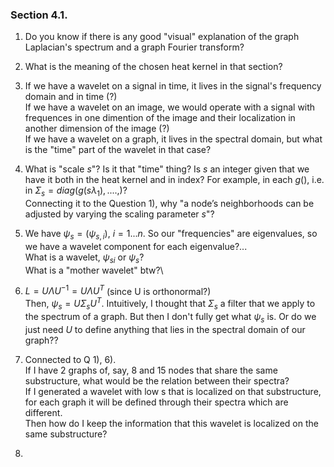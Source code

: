 ### Section 4.1.

1) Do you know if there is any good "visual" explanation of the graph Laplacian's spectrum and a graph Fourier transform?
2) What is the meaning of the chosen heat kernel in that section?

3) If we have a wavelet on a signal in time, it lives in the signal's frequency domain and in time (?)\
If we have a wavelet on an image, we would operate with a signal with frequences in one dimention of the image and their localization in another dimension of the image (?)\
If we have a wavelet on a graph, it lives in the spectral domain, but what is the "time" part of the wavelet in that case?

4) What is "scale $s$"? Is it that "time" thing? Is $s$ an integer given that we have it both in the heat kernel and in index? For example, in each $g()$, i.e. in $\Sigma_s=diag(g(s\lambda_1),....,)$?\
Connecting it to the Question 1), why "a node’s neighborhoods can be adjusted by varying the scaling parameter $s$"?

5) We have $\psi_s=(\psi_{s,i}),~i=1...n$. So our "frequencies" are eigenvalues, so we have a wavelet component for each eigenvalue?...\
What is a wavelet, $\psi_{si}$ or $\psi_{s}$?\
What is a "mother wavelet" btw?\

6) $L = U\Lambda U^{-1}=U\Lambda U^T$ (since U is orthonormal?)\
Then, $\psi_s=U\Sigma_sU^T$.
Intuitively, I thought that $\Sigma_s$ a filter that we apply to the spectrum of a graph. But then I don't fully get what $\psi_s$ is.
Or do we just need $U$ to define anything that lies in the spectral domain of our graph??

7) Connected to Q 1), 6).\
If I have 2 graphs of, say, 8 and 15 nodes that share the same substructure, what would be the relation between their spectra?\
If I generated a wavelet with low s that is localized on that substructure, for each graph it will be defined through their spectra which are different.\
Then how do I keep the information that this wavelet is localized on the same substructure?

8) 

